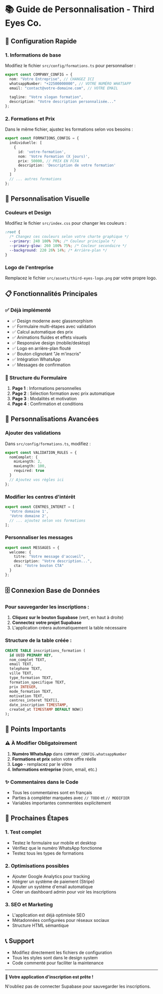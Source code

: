 # 📚 Guide de Personnalisation - Third Eyes Co.

## 🎯 Configuration Rapide

### 1. Informations de base
Modifiez le fichier `src/config/formations.ts` pour personnaliser :

```typescript
export const COMPANY_CONFIG = {
  nom: "Votre Entreprise", // CHANGEZ ICI
  whatsappNumber: "+22500000000", // VOTRE NUMÉRO WHATSAPP
  email: "contact@votre-domaine.com", // VOTRE EMAIL
  
  tagline: "Votre slogan formation",
  description: "Votre description personnalisée..."
};
```

### 2. Formations et Prix
Dans le même fichier, ajustez les formations selon vos besoins :

```typescript
export const FORMATIONS_CONFIG = {
  individuelle: [
    { 
      id: 'votre-formation', 
      nom: 'Votre Formation (X jours)', 
      prix: 50000, // PRIX EN FCFA
      description: 'Description de votre formation'
    }
  ]
  // ... autres formations
};
```

## 🎨 Personnalisation Visuelle

### Couleurs et Design
Modifiez le fichier `src/index.css` pour changer les couleurs :

```css
:root {
  /* Changez ces couleurs selon votre charte graphique */
  --primary: 240 100% 70%; /* Couleur principale */
  --primary-glow: 260 100% 75%; /* Couleur secondaire */
  --background: 220 26% 14%; /* Arrière-plan */
}
```

### Logo de l'entreprise
Remplacez le fichier `src/assets/third-eyes-logo.png` par votre propre logo.

## 📋 Fonctionnalités Principales

### ✅ Déjà implémenté
- ✅ Design moderne avec glassmorphism
- ✅ Formulaire multi-étapes avec validation
- ✅ Calcul automatique des prix
- ✅ Animations fluides et effets visuels
- ✅ Responsive design (mobile/desktop)
- ✅ Logo en arrière-plan flouté
- ✅ Bouton clignotant "Je m'inscris"
- ✅ Intégration WhatsApp
- ✅ Messages de confirmation

### 📝 Structure du Formulaire
1. **Page 1** : Informations personnelles
2. **Page 2** : Sélection formation avec prix automatique
3. **Page 3** : Modalités et motivation
4. **Page 4** : Confirmation et conditions

## 🔧 Personnalisations Avancées

### Ajouter des validations
Dans `src/config/formations.ts`, modifiez :

```typescript
export const VALIDATION_RULES = {
  nomComplet: {
    minLength: 2,
    maxLength: 100,
    required: true
  }
  // Ajoutez vos règles ici
};
```

### Modifier les centres d'intérêt
```typescript
export const CENTRES_INTERET = [
  'Votre domaine 1',
  'Votre domaine 2',
  // ... ajoutez selon vos formations
];
```

### Personnaliser les messages
```typescript
export const MESSAGES = {
  welcome: {
    titre: "Votre message d'accueil",
    description: "Votre description...",
    cta: "Votre bouton CTA"
  }
};
```

## 🗄️ Connexion Base de Données

### Pour sauvegarder les inscriptions :
1. **Cliquez sur le bouton Supabase** (vert, en haut à droite)
2. **Connectez votre projet Supabase**
3. L'application créera automatiquement la table nécessaire

### Structure de la table créée :
```sql
CREATE TABLE inscriptions_formation (
  id UUID PRIMARY KEY,
  nom_complet TEXT,
  email TEXT,
  telephone TEXT,
  ville TEXT,
  type_formation TEXT,
  formation_specifique TEXT,
  prix INTEGER,
  mode_formation TEXT,
  motivation TEXT,
  centres_interet TEXT[],
  date_inscription TIMESTAMP,
  created_at TIMESTAMP DEFAULT NOW()
);
```

## 🎯 Points Importants

### ⚠️ À Modifier Obligatoirement
1. **Numéro WhatsApp** dans `COMPANY_CONFIG.whatsappNumber`
2. **Formations et prix** selon votre offre réelle
3. **Logo** - remplacez par le vôtre
4. **Informations entreprise** (nom, email, etc.)

### ✨ Commentaires dans le Code
- Tous les commentaires sont en français
- Parties à compléter marquées avec `// TODO` et `// MODIFIER`
- Variables importantes commentées explicitement

## 🚀 Prochaines Étapes

### 1. Test complet
- Testez le formulaire sur mobile et desktop
- Vérifiez que le numéro WhatsApp fonctionne
- Testez tous les types de formations

### 2. Optimisations possibles
- Ajouter Google Analytics pour tracking
- Intégrer un système de paiement (Stripe)
- Ajouter un système d'email automatique
- Créer un dashboard admin pour voir les inscriptions

### 3. SEO et Marketing
- L'application est déjà optimisée SEO
- Métadonnées configurées pour réseaux sociaux
- Structure HTML sémantique

## 📞 Support
- Modifiez directement les fichiers de configuration
- Tous les styles sont dans le design system
- Code commenté pour faciliter la maintenance

---

**🎉 Votre application d'inscription est prête !**

N'oubliez pas de connecter Supabase pour sauvegarder les inscriptions.